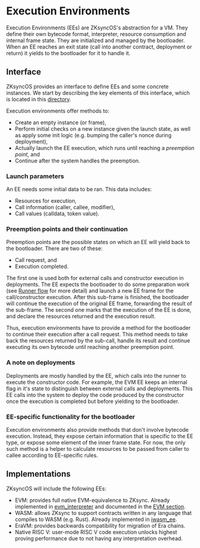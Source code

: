 # Execution Environments

Execution Environments (EEs) are ZKsyncOS's abstraction for a VM. They define their own bytecode format, interpreter, resource consumption and internal frame state. They are initialized and managed by the bootloader. When an EE reaches an exit state (call into another contract, deployment or return) it yields to the bootloader for it to handle it.

## Interface

ZKsyncOS provides an interface to define EEs and some concrete instances. We start by describing the key elements of this interface, which is located in this [directory](../../zk_ee/src/system/execution_environment/mod.rs).

Execution environments offer methods to:

- Create an empty instance (or frame),
- Perform initial checks on a new instance given the launch state, as well as apply some init logic (e.g. bumping the caller's nonce during deployment),
- Actually launch the EE execution, which runs until reaching a *preemption point*, and
- Continue after the system handles the preemption.

### Launch parameters

An EE needs some initial data to be ran. This data includes:

- Resources for execution,
- Call information (caller, callee, modifier),
- Call values (calldata, token value).

### Preemption points and their continuation

Preemption points are the possible states on which an EE will yield back to the bootloader. There are two of these:

- Call request, and
- Execution completed.

The first one is used both for external calls and constructor execution in deployments.
The EE expects the bootloader to do some preparation work (see [Runner flow](../bootloader/runner_flow.md) for more detail) and launch a new EE frame for the call/constructor execution. After this sub-frame is finished, the bootloader will continue the execution of the original EE frame, forwarding the result of the sub-frame. The second one marks that the execution of the EE is done, and declare the resources returned and the execution result.

Thus, execution environments have to provide a method for the bootloader to continue their execution after a call request. This method needs to take back the resources returned by the sub-call, handle its result and continue executing its own bytecode until reaching another preemption point.

### A note on deployments

Deployments are mostly handled by the EE, which calls into the runner to execute the constructor code. For example, the EVM EE keeps an internal flag in it's state to distinguish between external calls and deployments. This EE calls into the system to deploy the code produced by the constructor once the execution is completed but before yielding to the bootloader.

### EE-specific functionality for the bootloader

Execution environments also provide methods that don't involve bytecode execution. Instead, they expose certain information that is specific to the EE type, or expose some element of the inner frame state.
For now, the only such method is a helper to calculate resources to be passed from caller to callee according to EE-specific rules.

## Implementations

ZKsyncOS will include the following EEs:

- EVM: provides full native EVM-equivalence to ZKsync. Already implemented in [evm_interpreter](../../evm_interpreter/) and documented in the [EVM section](evm.md).
- WASM: allows ZKsync to support contracts written in any language that compiles to WASM (e.g. Rust). Already implemented in [iwasm_ee](../../iwasm_ee/).
- EraVM: provides backwards compatibility for migration of Era chains.
- Native RISC V: user-mode RISC V code execution unlocks highest proving performance due to not having any interpretation overhead.
